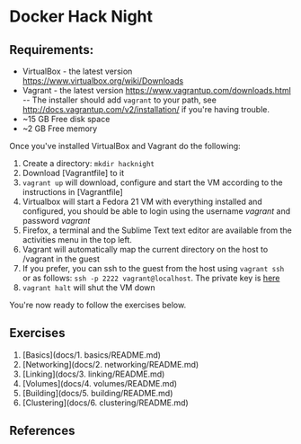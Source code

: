 # Docker Hack Night


## Requirements:

- VirtualBox - the latest version https://www.virtualbox.org/wiki/Downloads
- Vagrant - the latest version https://www.vagrantup.com/downloads.html
-- The installer should add `vagrant` to your path, see http://docs.vagrantup.com/v2/installation/ if you're having trouble.
- ~15 GB Free disk space
- ~2 GB Free memory

Once you've installed VirtualBox and Vagrant do the following:
1. Create a directory:
`mkdir hacknight`
1. Download [Vagrantfile] to it
1. `vagrant up` will download, configure and start the VM according to the instructions in [Vagrantfile]
1. Virtualbox will start a Fedora 21 VM with everything installed and configured, you should be able to login using the username *vagrant* and password *vagrant*
1. Firefox, a terminal and the Sublime Text text editor are available from the activities menu in the top left.
1. Vagrant will automatically map the current directory on the host to /vagrant in the guest
1. If you prefer, you can ssh to the guest from the host using `vagrant ssh` or as follows: `ssh -p 2222 vagrant@localhost`.  The private key is [here](https://github.com/mitchellh/vagrant/tree/master/keys)
1. `vagrant halt` will shut the VM down

You're now ready to follow the exercises below.

## Exercises

1. [Basics](docs/1. basics/README.md)
1. [Networking](docs/2. networking/README.md)
1. [Linking](docs/3. linking/README.md)
1. [Volumes](docs/4. volumes/README.md)
1. [Building](docs/5. building/README.md)
1. [Clustering](docs/6. clustering/README.md)

## References

